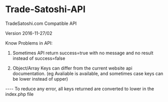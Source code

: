 # Trade-Satoshi-API
TradeSatoshi.com Compatible API

Version 2016-11-27/02


Know Problems in API:

1) Sometimes API return success=true with no message and no result instead of success=false

2) Object/Array Keys can differ from the current website api documentation. (eg Avaliable is available, and sometimes case keys can be lower instead of upper)

---- To reduce any error, all keys returned are converted to lower in the index.php file